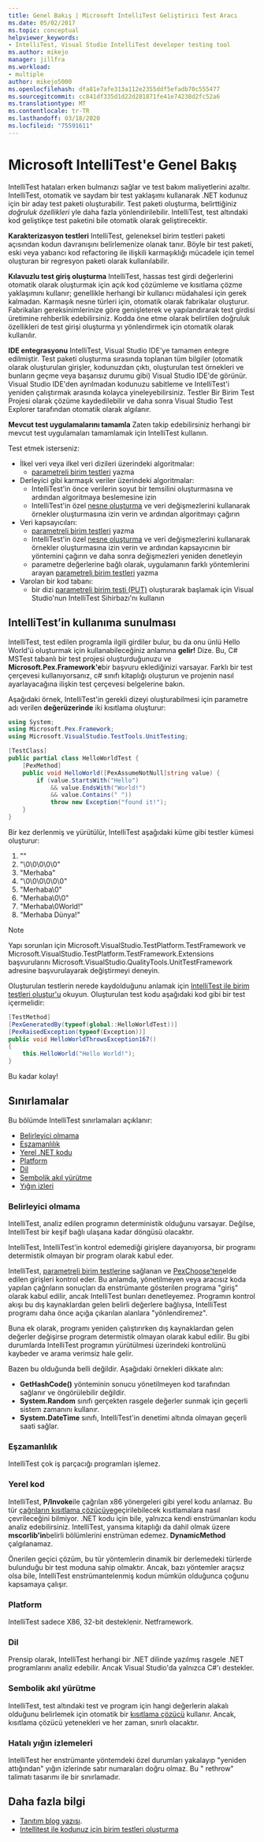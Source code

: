 ```yaml
---
title: Genel Bakış | Microsoft IntelliTest Geliştirici Test Aracı
ms.date: 05/02/2017
ms.topic: conceptual
helpviewer_keywords:
- IntelliTest, Visual Studio IntelliTest developer testing tool
ms.author: mikejo
manager: jillfra
ms.workload:
- multiple
author: mikejo5000
ms.openlocfilehash: dfa81e7afe313a112e2355ddf5efadb70c555477
ms.sourcegitcommit: cc841df335d1d22d281871fe41e74238d2fc52a6
ms.translationtype: MT
ms.contentlocale: tr-TR
ms.lasthandoff: 03/18/2020
ms.locfileid: "75591611"
---
```

# <a name="overview-of-microsoft-intellitest"></a>Microsoft IntelliTest'e Genel Bakış

IntelliTest hataları erken bulmanızı sağlar ve test bakım maliyetlerini azaltır. IntelliTest, otomatik ve saydam bir test yaklaşımı kullanarak .NET kodunuz için bir aday test paketi oluşturabilir. Test paketi oluşturma, belirttiğiniz *doğruluk özellikleri* yle daha fazla yönlendirilebilir. IntelliTest, test altındaki kod geliştikçe test paketini bile otomatik olarak geliştirecektir.

**Karakterizasyon testleri** IntelliTest, geleneksel birim testleri paketi açısından kodun davranışını belirlemenize olanak tanır.
Böyle bir test paketi, eski veya yabancı kod refactoring ile ilişkili karmaşıklığı mücadele için temel oluşturan bir regresyon paketi olarak kullanılabilir.

**Kılavuzlu test giriş oluşturma** IntelliTest, hassas test girdi değerlerini otomatik olarak oluşturmak için açık kod çözümleme ve kısıtlama çözme yaklaşımını kullanır; genellikle herhangi bir kullanıcı müdahalesi için gerek kalmadan. Karmaşık nesne türleri için, otomatik olarak fabrikalar oluşturur. Fabrikaları gereksinimlerinize göre genişleterek ve yapılandırarak test girdisi üretimine rehberlik edebilirsiniz. Kodda öne etme olarak belirtilen doğruluk özellikleri de test girişi oluşturma yı yönlendirmek için otomatik olarak kullanılır.

**IDE entegrasyonu** IntelliTest, Visual Studio IDE'ye tamamen entegre edilmiştir. Test paketi oluşturma sırasında toplanan tüm bilgiler (otomatik olarak oluşturulan girişler, kodunuzdan çıktı, oluşturulan test örnekleri ve bunların geçme veya başarısız durumu gibi) Visual Studio IDE'de görünür. Visual Studio IDE'den ayrılmadan kodunuzu sabitleme ve IntelliTest'i yeniden çalıştırmak arasında kolayca yineleyebilirsiniz.
Testler Bir Birim Test Projesi olarak çözüme kaydedilebilir ve daha sonra Visual Studio Test Explorer tarafından otomatik olarak algılanır.

**Mevcut test uygulamalarını tamamla** Zaten takip edebilirsiniz herhangi bir mevcut test uygulamaları tamamlamak için IntelliTest kullanın.

Test etmek isterseniz:

* İlkel veri veya ilkel veri dizileri üzerindeki algoritmalar:
  * [parametreli birim testleri](test-generation.md#parameterized-unit-testing) yazma
* Derleyici gibi karmaşık veriler üzerindeki algoritmalar:
  * IntelliTest'in önce verilerin soyut bir temsilini oluşturmasına ve ardından algoritmaya beslemesine izin
  * IntelliTest'in özel [nesne oluşturma](input-generation.md#objects) ve veri değişmezlerini kullanarak örnekler oluşturmasına izin verin ve ardından algoritmayı çağırın
* Veri kapsayıcıları:
  * [parametreli birim testleri](test-generation.md#parameterized-unit-testing) yazma
  * IntelliTest'in özel [nesne oluşturma](input-generation.md#objects) ve veri değişmezlerini kullanarak örnekler oluşturmasına izin verin ve ardından kapsayıcının bir yöntemini çağırın ve daha sonra değişmezleri yeniden denetleyin
  * parametre değerlerine bağlı olarak, uygulamanın farklı yöntemlerini arayan [parametreli birim testleri](test-generation.md#parameterized-unit-testing) yazma
* Varolan bir kod tabanı:
  * bir dizi [parametreli birim testi (PUT)](test-generation.md#parameterized-unit-testing) oluşturarak başlamak için Visual Studio'nun IntelliTest Sihirbazı'nı kullanın

## <a name="the-hello-world-of-intellitest"></a>IntelliTest’in kullanıma sunulması

IntelliTest, test edilen programla ilgili girdiler bulur, bu da onu ünlü Hello World'ü oluşturmak için kullanabileceğiniz anlamına **gelir!** Dize. Bu, C# MSTest tabanlı bir test projesi oluşturduğunuzu ve **Microsoft.Pex.Framework'e**bir başvuru eklediğinizi varsayar. Farklı bir test çerçevesi kullanıyorsanız, c# sınıfı kitaplığı oluşturun ve projenin nasıl ayarlayacağına ilişkin test çerçevesi belgelerine bakın.

Aşağıdaki örnek, IntelliTest'in gerekli dizeyi oluşturabilmesi için parametre adı verilen **değerüzerinde** iki kısıtlama oluşturur:

```csharp
using System;
using Microsoft.Pex.Framework;
using Microsoft.VisualStudio.TestTools.UnitTesting;

[TestClass]
public partial class HelloWorldTest {
    [PexMethod]
    public void HelloWorld([PexAssumeNotNull]string value) {
        if (value.StartsWith("Hello")
            && value.EndsWith("World!")
            && value.Contains(" "))
            throw new Exception("found it!");
    }
}
```

Bir kez derlenmiş ve yürütülür, IntelliTest aşağıdaki küme gibi testler kümesi oluşturur:

1. ""
2. "\0\0\0\0\0"
3. "Merhaba"
4. "\0\0\0\0\0\0"
5. "Merhaba\0"
6. "Merhaba\0\0"
7. "Merhaba\0World!"
8. "Merhaba Dünya!"

> [!NOTE]
> Yapı sorunları için Microsoft.VisualStudio.TestPlatform.TestFramework ve Microsoft.VisualStudio.TestPlatform.TestFramework.Extensions başvurularını Microsoft.VisualStudio.QualityTools.UnitTestFramework adresine başvurulayarak değiştirmeyi deneyin.

Oluşturulan testlerin nerede kaydolduğunu anlamak için [IntelliTest ile birim testleri oluştur'u](../../test/generate-unit-tests-for-your-code-with-intellitest.md) okuyun. Oluşturulan test kodu aşağıdaki kod gibi bir test içermelidir:

```csharp
[TestMethod]
[PexGeneratedBy(typeof(global::HelloWorldTest))]
[PexRaisedException(typeof(Exception))]
public void HelloWorldThrowsException167()
{
    this.HelloWorld("Hello World!");
}
```

Bu kadar kolay!

## <a name="limitations"></a>Sınırlamalar

Bu bölümde IntelliTest sınırlamaları açıklanır:

* [Belirleyici olmama](#nondeterminism)
* [Eşzamanlılık](#concurrency)
* [Yerel .NET kodu](#native-code)
* [Platform](#platform)
* [Dil](#language)
* [Sembolik akıl yürütme](#symbolic-reasoning)
* [Yığın izleri](#incorrect-stack-traces)

### <a name="nondeterminism"></a>Belirleyici olmama

IntelliTest, analiz edilen programın deterministik olduğunu varsayar. Değilse, IntelliTest bir keşif bağlı ulaşana kadar döngüsü olacaktır.

IntelliTest, IntelliTest'in kontrol edemediği girişlere dayanıyorsa, bir programı determistik olmayan bir program olarak kabul eder.

IntelliTest, [parametreli birim testlerine](test-generation.md#parameterized-unit-testing) sağlanan ve [PexChoose'ten](static-helper-classes.md#pexchoose)elde edilen girişleri kontrol eder.
Bu anlamda, yönetilmeyen veya aracısız koda yapılan çağrıların sonuçları da enstrümante gösterilen programa "giriş" olarak kabul edilir, ancak IntelliTest bunları denetleyemez. Programın kontrol akışı bu dış kaynaklardan gelen belirli değerlere bağlıysa, IntelliTest programı daha önce açığa çıkarılan alanlara "yönlendiremez".

Buna ek olarak, programı yeniden çalıştırırken dış kaynaklardan gelen değerler değişirse program determistik olmayan olarak kabul edilir. Bu gibi durumlarda IntelliTest programın yürütülmesi üzerindeki kontrolünü kaybeder ve arama verimsiz hale gelir.

Bazen bu olduğunda belli değildir. Aşağıdaki örnekleri dikkate alın:

* **GetHashCode()** yönteminin sonucu yönetilmeyen kod tarafından sağlanır ve öngörülebilir değildir.
* **System.Random** sınıfı gerçekten rasgele değerler sunmak için geçerli sistem zamanını kullanır.
* **System.DateTime** sınıfı, IntelliTest'in denetimi altında olmayan geçerli saati sağlar.

### <a name="concurrency"></a>Eşzamanlılık

IntelliTest çok iş parçacığı programları işlemez.

### <a name="native-code"></a>Yerel kod

IntelliTest, **P/Invoke**ile çağrılan x86 yönergeleri gibi yerel kodu anlamaz. Bu tür [çağrıların kısıtlama çözücüye](input-generation.md#constraint-solver)geçirilebilecek kısıtlamalara nasıl çevrileceğini bilmiyor.
.NET kodu için bile, yalnızca kendi enstrümanları kodu analiz edebilirsiniz. IntelliTest, yansıma kitaplığı da dahil olmak üzere **mscorlib'in**belirli bölümlerini enstrüman edemez. **DynamicMethod** çalgılanamaz.

Önerilen geçici çözüm, bu tür yöntemlerin dinamik bir derlemedeki türlerde bulunduğu bir test moduna sahip olmaktır. Ancak, bazı yöntemler araçsız olsa bile, IntelliTest enstrümantelenmiş kodun mümkün olduğunca çoğunu kapsamaya çalışır.

### <a name="platform"></a>Platform

IntelliTest sadece X86, 32-bit desteklenir. Netframework.

### <a name="language"></a>Dil

Prensip olarak, IntelliTest herhangi bir .NET dilinde yazılmış rasgele .NET programlarını analiz edebilir. Ancak Visual Studio'da yalnızca C#'ı destekler.

### <a name="symbolic-reasoning"></a>Sembolik akıl yürütme

IntelliTest, test altındaki test ve program için hangi değerlerin alakalı olduğunu belirlemek için otomatik bir [kısıtlama çözücü](input-generation.md#constraint-solver) kullanır. Ancak, kısıtlama çözücü yetenekleri ve her zaman, sınırlı olacaktır.

### <a name="incorrect-stack-traces"></a>Hatalı yığın izlemeleri

IntelliTest her enstrümante yöntemdeki özel durumları yakalayıp "yeniden attığından" yığın izlerinde satır numaraları doğru olmaz. Bu " rethrow" talimatı tasarımı ile bir sınırlamadır.

## <a name="further-reading"></a>Daha fazla bilgi

* [Tanıtım blog yazısı](https://devblogs.microsoft.com/devops/introducing-smart-unit-tests/).
* [Intellitest ile kodunuz için birim testleri oluşturma](../../test/generate-unit-tests-for-your-code-with-intellitest.md)
